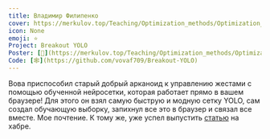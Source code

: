 ```yaml
---
title: Владимир Филипенко
cover: https://merkulov.top/Teaching/Optimization_methods/Optimization_methods___/Лучшие_проекты_по_оптимизации_2020/Владимир_Филипенко/filipenko.png
icon: None
emoji: ⭐
Project: Breakout YOLO
Poster: [📎](https://merkulov.top/Teaching/Optimization_methods/Optimization_methods___/Лучшие_проекты_по_оптимизации_2020/Владимир_Филипенко/filipenko.pdf)
Code: [🕸](https://github.com/vovaf709/Breakout-YOLO)
---
```


Вова приспособил старый добрый арканоид к управлению жестами с помощью обученной нейросетки, которая работает прямо в вашем браузере! Для этого он взял самую быструю и модную сетку YOLO, сам создал обучающую выборку, запихнул все это в браузер и связал все вместе. Мое почтение. К тому же, уже успел выпустить [статью](https://habr.com/ru/post/507562) на хабре.
